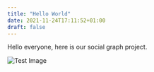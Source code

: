 ```yaml
---
title: "Hello World"
date: 2021-11-24T17:11:52+01:00
draft: false
---
```


Hello everyone, here is our social graph project.

![Test Image]({{<baseurl>}}/images/ModelArchi.png)
